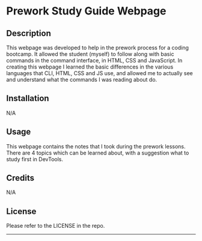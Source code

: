 # Prework Study Guide Webpage

## Description
This webpage was developed to help in the prework process for a coding bootcamp. It allowed the student (myself) to follow along with basic commands in the command interface, in HTML, CSS and JavaScript. In creating this webpage I learned the basic differences in the various languages that CLI, HTML, CSS and JS use, and allowed me to actually see and understand what the commands I was reading about do. 


## Installation

N/A

## Usage

This webpage contains the notes that I took during the prework lessons. There are 4 topics which can be learned about, with a suggestion what to study first in DevTools. 


## Credits
N/A

## License

Please refer to the LICENSE in the repo.

---

